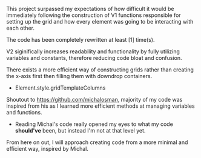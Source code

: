 This project surpassed my expectations of how difficult it would be immediately following the construction of V1 functions responsible for setting up the grid and how every element was going to be interacting with each other.

The code has been completely rewritten at least [1] time(s).

V2 siginifically increases readability and functionality by fully utilizing variables and constants, therefore reducing code bloat and confusion.

There exists a more efficient way of constructing grids rather than creating the x-axis first then filling them with downdrop containers.
- Element.style.gridTemplateColumns

Shoutout to https://github.com/michalosman, majority of my code was inspired from his as I learned more efficient methods at managing variables and functions.
- Reading Michal's code really opened my eyes to what my code **should've** been, but instead I'm not at that level yet.

From here on out, I will approach creating code from a more minimal and efficient way, inspired by Michal.